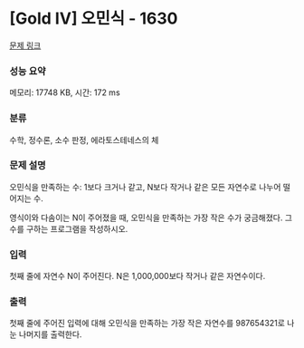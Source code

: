 # [Gold IV] 오민식 - 1630 

[문제 링크](https://www.acmicpc.net/problem/1630) 

### 성능 요약

메모리: 17748 KB, 시간: 172 ms

### 분류

수학, 정수론, 소수 판정, 에라토스테네스의 체

### 문제 설명

<p>오민식을 만족하는 수: 1보다 크거나 같고, N보다 작거나 같은 모든 자연수로 나누어 떨어지는 수.</p>

<p>영식이와 다솜이는 N이 주어졌을 때, 오민식을 만족하는 가장 작은 수가 궁금해졌다. 그 수를 구하는 프로그램을 작성하시오.</p>

### 입력 

 <p>첫째 줄에 자연수 N이 주어진다. N은 1,000,000보다 작거나 같은 자연수이다.</p>

### 출력 

 <p>첫째 줄에 주어진 입력에 대해 오민식을 만족하는 가장 작은 자연수를 987654321로 나눈 나머지를 출력한다.</p>

